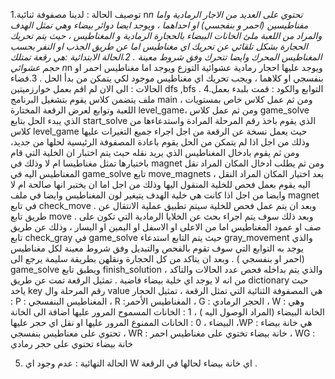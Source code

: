 1.توصيف الحالة : لدينا مصفوفة ثنائية n*n تحتوي على العديد من الاجار الرمادية واما مفناطيسين (احمر و بنفجسي) او احداهما ، ويوجد ايضا دوائر بيضاء وهي تمثل الهدف والمراد  من اللعبة ملئ الخانات الببضاء بالحجارة الرمادية و المغناطيس ،
حيث يتم تحريك الحجارة بشكل تلقائي عن تحريك اي مغناطيس اما عن طريق الجذب او النفر بحسب المغناطيس المحرك  وايضا تتحرك وفق شروط معينة .
2.الحالة الابتدائية :هي رقعة تمتلك حجم عشوائي n*n ويوجد عليها احجار رمادية عشوائية التوزع ويوجد اما مغناطيس احمر او بنفسجي او كلاهما ، ويجب تحريك اي مغناطيس موجود لكي يتمكن من بدأ  الحل .
3.فضاء الحالات : الى الان لم اقم بعمل خوارزميتين dfs ,bfs .
4.التوابع والكود : قمت بلبدء بعمل ملف يتضمن كلاس يقوم بتشغيل البرنامج main ، ومن ثم عمل كلاس خاص بمستويات اللعبة وتوابع لعرض الرقعة المختارة level_game،
ومن ثم عمل كلاس game_solve  الذي يبدء الحل بتابع start_solve  الذي يقوم باخذ رقم المرحلة المرادة واستدعاءها من كلاس level_game حيث يعمل نسخة عن الرقعة من اجل اجراء جميع التغيرات عليها وذلك من اجل اذا لم يتمكن من الحل يقوم باعادة المصفوفة الرئيسية لحلها من جديد،
ومن ثم يقوم بادخال المغناطيس الذي يريد نقله حيث يتم اختبار ان الخلية التي قام باختيارها تمثل مغناطيسا ام لا وذلك في magnet ومن ثم يطلب ادخال المكان المراد نقل المغناطيس اليه في game_solve  تابع move_magnets ،
بعد اختيار المكان المراد النقل اليه يقوم بعمل فحص للخلية المنقول اليها وذلك من اجل اما ان يختبر انها صالحة ام لا وايضا من اجل اذا كانت هي خلية الهدف يتيغير لون المغناطيس وايضا في ملف magnet في تابع check_move .
وبعد ان يتم عمل فحص للخلية  سيتم تطبيق عملية الانتقال عن طريق تابع move .
وبعد ذلك سوف يتم اجراء بحث عن الخلايا الرمادية التي تكون على صف او عمود المغناطيس اما من الاعلى او الاسفل او اليمين او اليسار ، وذلك عن طريق تابع check_gray في  game_solve حيث يتم التابع استدعاء gray_movement والذي يوجد به التوابع التي سوف تقوم بالفحص والتبديل 
وفق شروط معينة لكل مغناطيس (احمر او بنفسجي ) . وبعد ان يتاكد  من كل الحجارة ونقلهن بطريقة سليمة يرجع الى game_solve  ويطبق تابع finish_solution ،
والذي يتم بداخله فحص عدد الحالات والتاكد من انه لا يوجد اي خلية بيضاء فاضية .
تمثيل الرقعة تمت عن طريق dictionary حيث ياخد key  رقم المرحلة وال value هي المصفوفة الثنائية التي تمثل الرقعة ، 
تمثيل الحجار : P : المغناطيس البنفسجي ، R :المغناطيس الأحمر ، G : الحجر الرمادي ، W :  وهي الخانة البيضاء (المراد الوصول اليه ) ، 1 : الخانات المسموح المرور عليها اضافة الى الخانة البيضاء ،
0 : الخانات الممنوع المرور عليها او نقل اي حجر عليها ،WP : هي خانة بيضاء تحتوي على معناطيس بنفسجي ، WR : خانة بيضاء تختوي على مغناطيس احمر ، WG : خانة بيضاء تحتوي على حجر رمادي 

5. الحالة النهائية : عدم وجود اي W اي خانة بيضاء لحالها في الرقعة .
